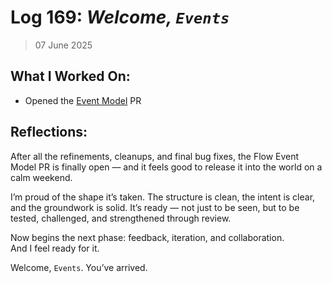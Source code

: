 # Log 169: _Welcome, `Events`_

> 07 June 2025

## What I Worked On:

- Opened the
  [Event Model](https://github.com/lightningdevkit/rust-lightning/pull/3833) PR

## Reflections:

After all the refinements, cleanups, and final bug fixes, the Flow Event Model
PR is finally open — and it feels good to release it into the world on a calm
weekend.

I’m proud of the shape it’s taken. The structure is clean, the intent is clear,
and the groundwork is solid. It’s ready — not just to be seen, but to be tested,
challenged, and strengthened through review.

Now begins the next phase: feedback, iteration, and collaboration.  
And I feel ready for it.

Welcome, `Events`. You’ve arrived.
